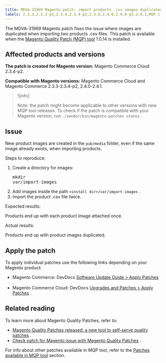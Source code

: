 ```yaml
---
title: MDVA-31969 Magento patch: import products .csv images duplicated
labels: 2.3.3,2.3.3-p1,2.3.4,2.3.4-p2,2.3.6,2.4.0,2.4.0-p1,2.4.1,MQP 1.0.14,Magento Commerce Cloud,csv file,duplicate,images,images-issues,import,product image,support tools
---
```


The MDVA-31969 Magento patch fixes the issue where images are duplicated when importing two products .csv files. This patch is available when the [Magento Quality Patch (MQP) tool](https://support.magento.com/hc/en-us/articles/360047139492) 1.0.14 is installed.

## Affected products and versions

 **The patch is created for Magento version:** Magento Commerce Cloud 2.3.4-p2.

 **Compatible with Magento versions:** Magento Commerce Cloud and Magento Commerce 2.3.3-2.3.4-p2, 2.4.0-2.4.1.

>![info]
>
>Note: the patch might become applicable to other versions with new MQP tool releases. To check if the patch is compatible with your Magento version, run `./vendor/bin/magento-patches status` .

## Issue

New product images are created in the `pub/media` folder, even if the same image already exists, when importing products.

 <span class="wysiwyg-underline">Steps to reproduce:</span> 

1. Create a directory for images:    <pre>mkdir var/import-images</pre>    
1. Add images inside the path `<install dir>/var/import-images` .
1. Import the product .csv file twice.

 <span class="wysiwyg-underline">Expected results:</span> 

Products end up with each product image attached once.

 <span class="wysiwyg-underline">Actual results:</span> 

Products end up with product images duplicated.

## Apply the patch

To apply individual patches use the following links depending on your Magento product:

* Magento Commerce: DevDocs [Software Update Guide > Apply Patches](https://devdocs.magento.com/guides/v2.4/comp-mgr/patching/mqp.html) .
* Magento Commerce Cloud: DevDocs [Upgrades and Patches > Apply Patches](https://devdocs.magento.com/cloud/project/project-patch.html) .

## Related reading

To learn more about Magento Quality Patches, refer to:

* [Magento Quality Patches released: a new tool to self-serve quality patches](https://support.magento.com/hc/en-us/articles/360047139492) .
* [Check patch for Magento issue with Magento Quality Patches](https://support.magento.com/hc/en-us/articles/360047125252) .

For info about other patches available in MQP tool, refer to the [Patches available in MQP tool](https://support.magento.com/hc/en-us/sections/360010506631-Patches-available-in-MQP-tool-) section.